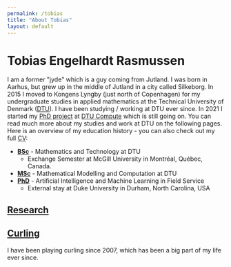 ```yaml
---
permalink: /tobias
title: "About Tobias"
layout: default
---
```


# Tobias Engelhardt Rasmussen

I am a former "jyde" which is a guy coming from Jutland. I was born in Aarhus, but grew up in the middle of Jutland in a city called Silkeborg. In 2015 I moved to Kongens Lyngby (just north of Copenhagen) for my undergraduate studies in applied mathematics at the Technical University of Denmark ([DTU](https://www.dtu.dk)). I have been studying / working at DTU ever since. In 2021 I started my [PhD project](https://www.compute.dtu.dk/english/phd/current-phd/phd-stat/tobias-engelhardt-rasmussen) at [DTU Compute](https://www.compute.dtu.dk) which is still going on. You can read much more about my studies and work at DTU on the following pages. Here is an overview of my education history - you can also check out my full [CV](https://www.radismussen.dk/docs/tobias/CV.pdf):

- **[BSc]** - Mathematics and Technology at DTU
  - Exchange Semester at McGill University in Montréal, Québec, Canada.
- **[MSc]** - Mathematical Modelling and Computation at DTU
- **[PhD]** - Artificial Intelligence and Machine Learning in Field Service
  - External stay at Duke University in Durham, North Carolina, USA

## [Research]

## [Curling]

I have been playing curling since 2007, which has been a big part of my life ever since.

[Research]: tobias/research
[Curling]: tobias/curling
[BSc]: tobias/bachelors
[MSc]: tobias/masters
[PhD]: tobias/phd
